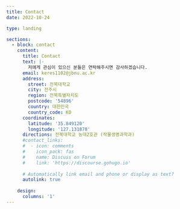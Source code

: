 ```yaml
---
title: Contact
date: 2022-10-24

type: landing

sections:
  - block: contact
    content:
      title: Contact
      text: |-
        저에게 관심이 있으신 분들은 연락해주시면 감사하겠습니다. 
      email: keres1102@jbnu.ac.kr
      address:
        street: 전북대학교
        city: 전주시
        region: 전북특별자치도
        postcode: '54896'
        country: 대한민국
        country_code: KO
      coordinates:
        latitude: '35.849120'
        longitude: '127.131878'
      directions: 전북대학교 농대2호관 (작물생명과학과)
      #contact_links:
      #  - icon: comments
      #    icon_pack: fas
      #    name: Discuss on Forum
      #    link: 'https://discourse.gohugo.io'
    
      # Automatically link email and phone or display as text?
      autolink: true
    
    design:
      columns: '1'
---
```

